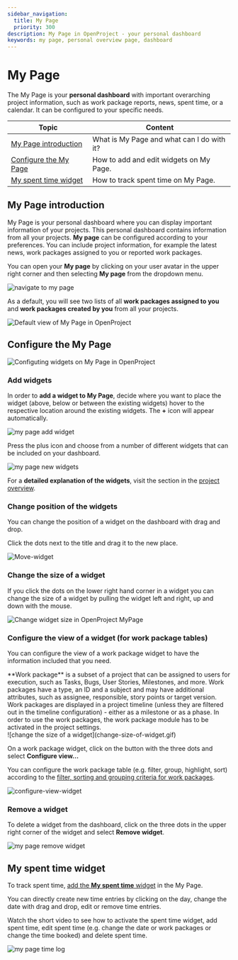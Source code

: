 ```yaml
---
sidebar_navigation:
  title: My Page
  priority: 300
description: My Page in OpenProject - your personal dashboard
keywords: my page, personal overview page, dashboard
---
```


# My Page

The My Page is your **personal dashboard** with important overarching project information, such as work package reports, news, spent time, or a calendar. It can be configured to your specific needs.

| Topic                                           | Content                                    |
|-------------------------------------------------|--------------------------------------------|
| [My Page introduction](#my-page-introduction)   | What is My Page and what can I do with it? |
| [Configure the My Page](#configure-the-my-page) | How to add and edit widgets on My Page.    |
| [My spent time widget](#my-spent-time-widget)   | How to track spent time on My Page.        |

## My Page introduction

My Page is your personal dashboard where you can display important information of your projects. This personal dashboard contains information from all your projects. **My page** can be configured according to your preferences. You can include project information, for example the latest news, work packages assigned to you or reported work packages.

You can open your **My page** by clicking on your user avatar in the upper right corner and then selecting **My page** from the dropdown menu.

![navigate to my page](navigate-to-my-page.png)

As a default, you will see two lists of all **work packages assigned to you** and **work packages created by you** from all your projects.

![Default view of My Page in OpenProject](My-page-default-view.png)

## Configure the My Page

![Configuting widgets on My Page in OpenProject](openproject-mypage-widgets.gif)

### Add widgets

In order to **add a widget to My Page**, decide where you want to place the widget (above, below or between the existing widgets) hover to the respective location around the existing widgets. The **+** icon will appear automatically.

![my page add widget](my-page-add-widget.png)

Press the plus icon and choose from a number of different widgets that can be included on your dashboard.

![my page new widgets](my-page-widget-list.png)

For a **detailed explanation of the widgets**, visit the section in the [project overview](../../user-guide/project-overview/#available-project-overview-widgets).

### Change position of the widgets

You can change the position of a widget on the dashboard with drag and drop.

Click the dots next to the title and drag it to the new place.

![Move-widget](Move-widget.png)

### Change the size of a widget

If you click the dots on the lower right hand corner in a widget you can change the size of a widget by pulling the widget left and right, up and down with the mouse.

![Change widget size in OpenProject MyPage](my-page-size-handle.png)

### Configure the view of a widget (for work package tables)

You can configure the view of a work package widget to have the information included that you need.

<div class="glossary">
**Work package** is a subset of a project that can be assigned to users for execution, such as Tasks, Bugs, User Stories, Milestones, and more. Work packages have a type, an ID and a subject and may have additional attributes, such as assignee, responsible, story points or target version. Work packages are displayed in a project timeline (unless they are filtered out in the timeline configuration) - either as a milestone or as a phase. In order to use the work packages, the work package module has to be activated in the project settings.
</div>
![change the size of a widget](change-size-of-widget.gif)

On a work package widget, click on the button with the three dots and select **Configure view...**

You can configure the work package table (e.g. filter, group, highlight, sort) according to the [filter, sorting and grouping criteria for work packages](../../user-guide/work-packages/work-package-table-configuration/).

![configure-view-widget](configure-view-widget.gif)

### Remove a widget

To delete a widget from the dashboard, click on the three dots in the upper right corner of the widget and select **Remove widget**.

![my page remove widget](my-page-remove-widget.png)

## My spent time widget

To track spent time, [add the **My spent time** widget](#add-widgets) in the My Page.

You can directly create new time entries by clicking on the day, change the date with drag and drop, edit or remove time entries.

Watch the short video to see how to activate the spent time widget, add spent time, edit spent time (e.g. change the date or work packages or change the time booked) and delete spent time.

![my page time log](my-page-time-log.gif)
